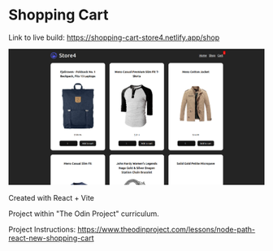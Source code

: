 # Shopping Cart

Link to live build: https://shopping-cart-store4.netlify.app/shop

![Site preview](sitePreview.png)


Created with React + Vite


Project within "The Odin Project" curriculum.

Project Instructions: https://www.theodinproject.com/lessons/node-path-react-new-shopping-cart